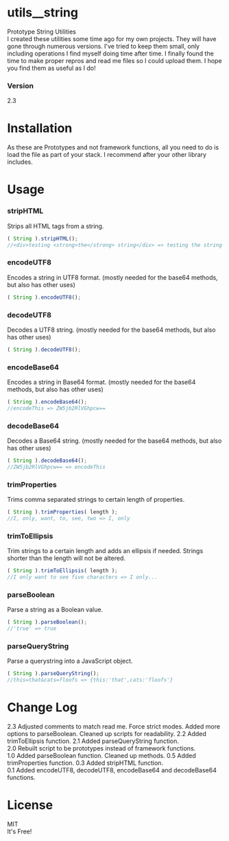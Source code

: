 # utils__string

Prototype String Utilities  
I created these utilities some time ago for my own projects. They will have gone through numerous versions. I've tried to keep them small, only including operations I find myself doing time after time.
I finally found the time to make proper repros and read me files so I could upload them. I hope you find them as useful as I do!

### Version
2.3

# Installation
As these are Prototypes and not framework functions, all you need to do is load the file as part of your stack. I recommend after your other library includes.

# Usage

### stripHTML
Strips all HTML tags from a string.
```javascript
( String ).stripHTML();
//<div>testing <strong>the</strong> string</div> => testing the string
```

### encodeUTF8
Encodes a string in UTF8 format. (mostly needed for the base64 methods, but also has other uses)
```javascript
( String ).encodeUTF8();
```

### decodeUTF8
Decodes a UTF8 string. (mostly needed for the base64 methods, but also has other uses)
```javascript
( String ).decodeUTF8();
```

### encodeBase64
Encodes a string in Base64 format. (mostly needed for the base64 methods, but also has other uses)
```javascript
( String ).encodeBase64();
//encodeThis => ZW5jb2RlVGhpcw==
```

### decodeBase64
Decodes a Base64 string. (mostly needed for the base64 methods, but also has other uses)
```javascript
( String ).decodeBase64();
//ZW5jb2RlVGhpcw== => encodeThis
```

### trimProperties
Trims comma separated strings to certain length of properties.
```javascript
( String ).trimProperties( length );
//I, only, want, to, see, two => I, only
```

### trimToEllipsis
Trim strings to a certain length and adds an ellipsis if needed. Strings shorter than the length will not be altered.
```javascript
( String ).trimToEllipsis( length );
//I only want to see five characters => I only...
```

### parseBoolean
Parse a string as a Boolean value.
```javascript
( String ).parseBoolean();
//'true' => true
```

### parseQueryString
Parse a querystring into a JavaScript object.
```javascript
( String ).parseQueryString();
//this=that&cats=floofs => {this:'that',cats:'floofs'}
```

# Change Log
2.3 Adjusted comments to match read me. Force strict modes. Added more options to parseBoolean. Cleaned up scripts for readability.
2.2 Added trimToEllipsis function.
2.1 Added parseQueryString function.  
2.0 Rebuilt script to be prototypes instead of framework functions.  
1.0 Added parseBoolean function. Cleaned up methods.
0.5 Added trimProperties function.
0.3 Added stripHTML function.  
0.1 Added encodeUTF8, decodeUTF8, encodeBase64 and decodeBase64 functions.  

# License
MIT  
It's Free!
